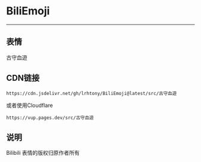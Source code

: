 # BiliEmoji
---
## 表情
古守血遊
## CDN链接
```
https://cdn.jsdelivr.net/gh/lrhtony/BiliEmoji@latest/src/古守血遊
```
或者使用Cloudflare
```
https://vup.pages.dev/src/古守血遊
```
## 说明
Bilibili 表情的版权归原作者所有
